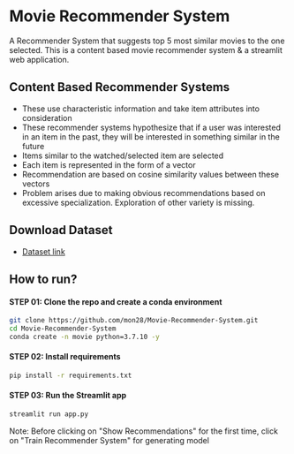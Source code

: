 # Movie Recommender System
A Recommender System that suggests top 5 most similar movies to the one selected. This is a content based movie recommender system & a streamlit web application.

## Content Based Recommender Systems
* These use characteristic information and take item attributes into consideration
* These recommender systems hypothesize that if a user was interested in an item in the past, they will be interested in something similar in the future
* Items similar to the watched/selected item are selected
* Each item is represented in the form of a vector
* Recommendation are based on cosine similarity values between these vectors
* Problem arises due to making obvious recommendations based on excessive specialization. Exploration of other variety is missing.

## Download Dataset

* [Dataset link](https://www.kaggle.com/tmdb/tmdb-movie-metadata?select=tmdb_5000_movies.csv)

## How to run?

#### STEP 01: Clone the repo and create a conda environment

```bash
git clone https://github.com/mon28/Movie-Recommender-System.git
cd Movie-Recommender-System
conda create -n movie python=3.7.10 -y
```

#### STEP 02: Install requirements

```bash
pip install -r requirements.txt
```

#### STEP 03: Run the Streamlit app

```bash
streamlit run app.py
```

Note: Before clicking on "Show Recommendations" for the first time, click on "Train Recommender System" for generating model